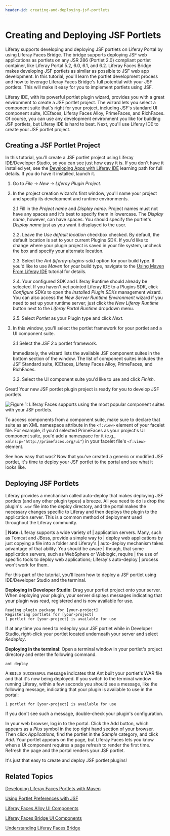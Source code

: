 ```yaml
---
header-id: creating-and-deploying-jsf-portlets
---
```


# Creating and Deploying JSF Portlets

<!-- The JSF calendar portlet using PrimeFaces can be found at the following:
https://github.com/liferay/liferay-docs/tree/6.2.x/develop/tutorials/code/liferay-faces/creating-jsf-port/calendar/my-jsf-portlet
-->

Liferay supports developing and deploying JSF portlets on Liferay Portal by
using Liferay Faces Bridge. The bridge supports deploying JSF web applications
as portlets on any JSR 286 (Portlet 2.0) compliant portlet container, like
Liferay Portal 5.2, 6.0, 6.1, and 6.2. Liferay Faces Bridge makes developing JSF
portlets as similar as possible to JSF web app development. In this tutorial,
you'll learn the portlet development process and how to leverage Liferay Faces
Bridge's full potential with your JSF portlets. This will make it easy for you
to implement portlets using JSF. 

Liferay IDE, with its powerful portlet plugin wizard, provides you with a great
environment to create a JSF portlet project. The wizard lets you select a
component suite that's right for your project, including JSF's standard UI
component suite, ICEfaces, Liferay Faces Alloy, PrimeFaces, and RichFaces. Of
course, you can use any development environment you like for building JSF
portlets, but Liferay IDE is hard to beat. Next, you'll use Liferay IDE to
create your JSF portlet project.

## Creating a JSF Portlet Project

In this tutorial, you'll create a JSF portlet project using Liferay
IDE/Developer Studio, so you can see just how easy it is. If you don't have it
installed yet, see the
[Developing Apps with Liferay IDE](/docs/6-2/tutorials/-/knowledge_base/t/developing-apps-with-liferay-ide)
learning path for full details. If you do have it installed, launch it. 

1.  Go to *File* &rarr; *New* &rarr; *Liferay Plugin Project*. 

2.  In the project creation wizard's first window, you'll name your project and
    specify its development and runtime environments. 

    2.1 Fill in the *Project name* and *Display name*. Project names must not
    have any spaces and it's best to specify them in lowercase. The *Display
    name*, however, can have spaces. You should specify the portlet's *Display
    name* just as you want it displayed to the user. 

    2.2. Leave the *Use default location* checkbox checked. By default, the
    default location is set to your current Plugins SDK. If you'd like to
    change where your plugin project is saved in your file system, uncheck the
    box and specify your alternate location. 

    2.3. Select the *Ant (liferay-plugins-sdk)* option for your build type. If
    you'd like to use *Maven* for your build type, navigate to the
    [Using Maven From Liferay IDE](/docs/6-2/tutorials/-/knowledge_base/t/using-maven-from-liferay-ide)
    tutorial for details. 

    2.4. Your configured SDK and Liferay Runtime should already be selected.
    If you haven't yet pointed Liferay IDE to a Plugins SDK, click
    *Configure SDKs* to open the *Installed Plugin SDKs* management wizard. You
    can also access the *New Server Runtime Environment* wizard if you need to
    set up your runtime server; just click the *New Liferay Runtime* button next
    to the *Liferay Portal Runtime* dropdown menu. 

    2.5. Select *Portlet* as your Plugin type and click *Next*. 

3.  In this window, you'll select the portlet framework for your portlet and a
    UI component suite. 

    3.1 Select the *JSF 2.x* portlet framework. 

    Immediately, the wizard lists the available JSF component suites in the
    bottom section of the window. The list of component suites includes the JSF
    Standard suite, ICEfaces, Liferay Faces Alloy, PrimeFaces, and RichFaces. 

    3.2. Select the UI component suite you'd like to use and click *Finish*. 

Great! Your new JSF portlet plugin project is ready for you to develop JSF
portlets. 

![Figure 1: Liferay Faces supports using the most popular component suites with your JSF portlets.](../../images/jsf-select-primefaces-comp-suite.png)

<!-- As an alternative, we should explain how to download the JARs manually and
install them. - Jim -->

To access components from a component suite, make sure to declare that suite as
an XML namespace attribute in the `<f:view>` element of your facelet file. For
example, if you'd selected PrimeFaces as your project's UI component suite,
you'd add a namespace for it (e.g., `xmlns:p="http://primefaces.org/ui"`) in
your facelet file's `<f:view>` element. 

See how easy that was? Now that you've created a generic or modified JSF
portlet, it's time to deploy your JSF portlet to the portal and see what it
looks like. 

## Deploying JSF Portlets

Liferay provides a mechanism called auto-deploy that makes deploying JSF
portlets (and any other plugin types) a breeze. All you need to do is drop the
plugin's `.war` file into the deploy directory, and the portal makes the
necessary changes specific to Liferay and then deploys the plugin to the
application server. This is a common method of deployment used throughout the
Liferay community. 

| **Note:** Liferay supports a wide variety of
| application servers. Many, such as Tomcat and JBoss, provide a simple way to
| deploy web applications by just copying a file into a folder and Liferay's
| auto-deploy mechanism takes advantage of that ability. You should be aware
| though, that some application servers, such as WebSphere or Weblogic, require
| the use of specific tools to deploy web applications; Liferay's auto-deploy
| process won't work for them.

For this part of the tutorial, you'll learn how to deploy a JSF portlet using
IDE/Developer Studio and the terminal.

**Deploying in Developer Studio**: Drag your portlet project onto your server.
When deploying your plugin, your server displays messages indicating that your
plugin was read, registered and is now available for use. 

    Reading plugin package for [your-project]
    Registering portlets for [your-project]
    1 portlet for [your-project] is available for use

If at any time you need to redeploy your JSF portlet while in Developer Studio,
right-click your portlet located underneath your server and select *Redeploy*. 

**Deploying in the terminal**: Open a terminal window in your portlet's project
directory and enter the following command. 

    ant deploy

A `BUILD SUCCESSFUL` message indicates that Ant built your portlet's WAR file
and that it's now being deployed. If you switch to the terminal window running
Liferay, within a few seconds you should see a message, like the following
message, indicating that your plugin is available to use in the portal: 

    1 portlet for [your-project] is available for use

If you don't see such a message, double-check your plugin's configuration. 

In your web browser, log in to the portal. Click the Add button, which appears
as a *Plus* symbol in the top right hand section of your browser. Then click
*Applications*, find the portlet in the *Sample* category, and click *Add*. Your
portlet appears on the page, but Liferay Faces lets you know when a UI component
requires a page refresh to render the first time. Refresh the page and the
portal renders your JSF portlet. 

It's just that easy to create and deploy JSF portlet plugins! 

## Related Topics

[Developing Liferay Faces Portlets with Maven](/docs/6-2/tutorials/-/knowledge_base/t/creating-liferay-portlets-with-maven)

[Using Portlet Preferences with JSF](/docs/6-2/tutorials/-/knowledge_base/t/using-portlet-preferences-with-jsf)

[Liferay Faces Alloy UI Components](/docs/6-2/tutorials/-/knowledge_base/t/liferay-faces-alloy-ui-components)

[Liferay Faces Bridge UI Components](/docs/6-2/tutorials/-/knowledge_base/t/liferay-faces-bridge-ui-components)

[Understanding Liferay Faces Bridge](/docs/6-2/tutorials/-/knowledge_base/t/understanding-liferay-faces-bridge)
